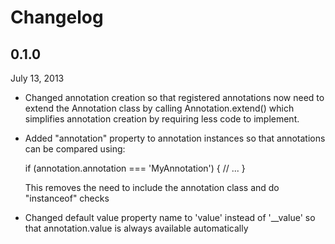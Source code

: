 Changelog
=========

0.1.0
-----

July 13, 2013

  * Changed annotation creation so that registered annotations now need to extend 
    the Annotation class by calling Annotation.extend() which simplifies annotation
    creation by requiring less code to implement.

  * Added "annotation" property to annotation instances so that annotations can
    be compared using:

    if (annotation.annotation === 'MyAnnotation') {
        // ...
    }

    This removes the need to include the annotation class and do "instanceof" checks

  * Changed default value property name to 'value' instead of '__value' so that
    annotation.value is always available automatically